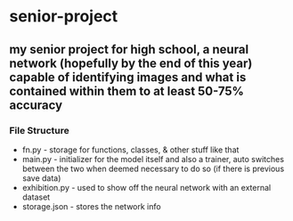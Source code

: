 # senior-project
## my senior project for high school, a neural network (hopefully by the end of this year) capable of identifying images and what is contained within them to at least 50-75% accuracy

### File Structure
* fn.py - storage for functions, classes, & other stuff like that
* main.py - initializer for the model itself and also a trainer, auto switches between the two when deemed necessary to do so (if there is previous save data)
* exhibition.py - used to show off the neural network with an external dataset
* storage.json - stores the network info